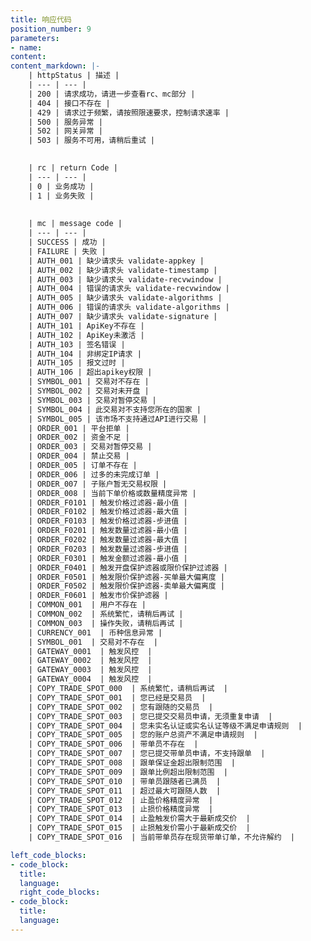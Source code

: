 ```yaml
---
title: 响应代码
position_number: 9
parameters:
- name:
content:
content_markdown: |-
    | httpStatus | 描述 |
    | --- | --- |
    | 200 | 请求成功，请进一步查看rc、mc部分 |
    | 404 | 接口不存在 |
    | 429 | 请求过于频繁，请按照限速要求，控制请求速率 |
    | 500 | 服务异常 |
    | 502 | 网关异常 |
    | 503 | 服务不可用，请稍后重试 |
    

    | rc | return Code |
    | --- | --- |
    | 0 | 业务成功 |
    | 1 | 业务失败 |
    
    
    | mc | message code |
    | --- | --- |
    | SUCCESS | 成功 |
    | FAILURE | 失败 |
    | AUTH_001 | 缺少请求头 validate-appkey |
    | AUTH_002 | 缺少请求头 validate-timestamp |
    | AUTH_003 | 缺少请求头 validate-recvwindow |
    | AUTH_004 | 错误的请求头 validate-recvwindow |
    | AUTH_005 | 缺少请求头 validate-algorithms |
    | AUTH_006 | 错误的请求头 validate-algorithms |
    | AUTH_007 | 缺少请求头 validate-signature |
    | AUTH_101 | ApiKey不存在 |
    | AUTH_102 | ApiKey未激活 |
    | AUTH_103 | 签名错误 |
    | AUTH_104 | 非绑定IP请求 |
    | AUTH_105 | 报文过时 |
    | AUTH_106 | 超出apikey权限 |
    | SYMBOL_001 | 交易对不存在 |
    | SYMBOL_002 | 交易对未开盘 |
    | SYMBOL_003 | 交易对暂停交易 |
    | SYMBOL_004 | 此交易对不支持您所在的国家 |
    | SYMBOL_005 | 该市场不支持通过API进行交易 |
    | ORDER_001 | 平台拒单 |
    | ORDER_002 | 资金不足 |
    | ORDER_003 | 交易对暂停交易 |
    | ORDER_004 | 禁止交易 |
    | ORDER_005 | 订单不存在 |
    | ORDER_006 | 过多的未完成订单 |
    | ORDER_007 | 子账户暂无交易权限 |
    | ORDER_008 | 当前下单价格或数量精度异常 |
    | ORDER_F0101 | 触发价格过滤器-最小值 |
    | ORDER_F0102 | 触发价格过滤器-最大值 |
    | ORDER_F0103 | 触发价格过滤器-步进值 |
    | ORDER_F0201 | 触发数量过滤器-最小值 |
    | ORDER_F0202 | 触发数量过滤器-最大值 |
    | ORDER_F0203 | 触发数量过滤器-步进值 |
    | ORDER_F0301 | 触发金额过滤器-最小值 |
    | ORDER_F0401 | 触发开盘保护滤器或限价保护过滤器 |
    | ORDER_F0501 | 触发限价保护滤器-买单最大偏离度 |
    | ORDER_F0502 | 触发限价保护滤器-卖单最大偏离度 |
    | ORDER_F0601 | 触发市价保护滤器 |
    | COMMON_001  | 用户不存在 |
    | COMMON_002  | 系统繁忙，请稍后再试 |
    | COMMON_003  | 操作失败，请稍后再试 |
    | CURRENCY_001  | 币种信息异常 |
    | SYMBOL_001  | 交易对不存在  |
    | GATEWAY_0001  | 触发风控  |
    | GATEWAY_0002  | 触发风控  |
    | GATEWAY_0003  | 触发风控  |
    | GATEWAY_0004  | 触发风控  |
    | COPY_TRADE_SPOT_000  | 系统繁忙，请稍后再试  |
    | COPY_TRADE_SPOT_001  | 您已经是交易员  |
    | COPY_TRADE_SPOT_002  | 您有跟随的交易员  |
    | COPY_TRADE_SPOT_003  | 您已提交交易员申请，无须重复申请  |
    | COPY_TRADE_SPOT_004  | 您未实名认证或实名认证等级不满足申请规则  |
    | COPY_TRADE_SPOT_005  | 您的账户总资产不满足申请规则  |
    | COPY_TRADE_SPOT_006  | 带单员不存在  |
    | COPY_TRADE_SPOT_007  | 您已提交带单员申请，不支持跟单  |
    | COPY_TRADE_SPOT_008  | 跟单保证金超出限制范围  |
    | COPY_TRADE_SPOT_009  | 跟单比例超出限制范围  |
    | COPY_TRADE_SPOT_010  | 带单员跟随者已满员  |
    | COPY_TRADE_SPOT_011  | 超过最大可跟随人数  |
    | COPY_TRADE_SPOT_012  | 止盈价格精度异常  |
    | COPY_TRADE_SPOT_013  | 止损价格精度异常  |
    | COPY_TRADE_SPOT_014  | 止盈触发价需大于最新成交价  |
    | COPY_TRADE_SPOT_015  | 止损触发价需小于最新成交价  |
    | COPY_TRADE_SPOT_016  | 当前带单员存在现货带单订单，不允许解约  |

left_code_blocks:
- code_block:
  title:
  language:
  right_code_blocks:
- code_block:
  title:
  language:
---
```




